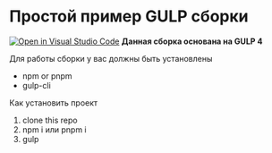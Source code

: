 # Простой пример GULP сборки #
[![Open in Visual Studio Code](https://open.vscode.dev/badges/open-in-vscode.svg)](https://open.vscode.dev/vadim1884321/start-project)
__Данная сборка основана на GULP 4__

Для работы сборки у вас должны быть установлены
* npm or pnpm
* gulp-cli

Как установить проект

1. clone this repo
2. npm i или pnpm i
3. gulp
